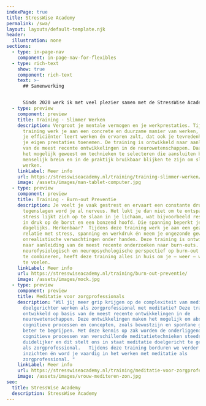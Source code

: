```yaml
---
indexPage: true
title: StressWise Academy
permalink: /swa/
layout: layouts/default-template.njk
header:
  illustration: none
sections:
  - type: in-page-nav
    component: in-page-nav-for-flexibles
  - type: rich-text
    show: true
    component: rich-text
    text: >-
      ## Samenwerking


      Sinds 2020 werk ik met veel plezier samen met de StressWise Academy. Ik geef regelmatig lessen binnen de tweejarige ACT-therapeutenopleiding over de werking van het menselijk brein tijdens meditatie-oefeningen en andere interventies. Daarnaast bied ik recent verschillende drie-daagse trainingen aan, namelijk Slimmer Werken, Burn-out Preventie én Meditatie voor zorgprofessionals.
  - type: preview
    component: preview
    title: Training - Slimmer Werken
    description: Vergroot je mentale vermogen en je werkprestaties. Tijdens deze
      training werk je aan een concrete en duurzame manier van werken, waardoor
      je efficiënter leert werken én ervaren zult, dat ook je tevredenheid over
      je eigen prestaties toenemen. De training is ontwikkeld naar aanleiding
      van de meest recente ontwikkelingen in de neurowetenschappen. Daardoor is
      het mogelijk geweest om technieken te selecteren die aansluiten bij het
      menselijk brein en in de praktijk bruikbaar blijken te zijn om slimmer te
      werken.
    linkLabel: Meer info
    url: https://stresswiseacademy.nl/training/training-slimmer-werken/
    image: /assets/images/man-tablet-computer.jpg
  - type: preview
    component: preview
    title: Training - Burn-out Preventie
    description: Je voelt je vaak gestrest en ervaart een constante druk. Bij kleine
      tegenslagen word je al nerveus. Het lukt je dan niet om te ontspannen. De
      stress lijkt zich op te slaan in je lichaam, wat bijvoorbeeld resulteert
      in druk op de borst en een bonzend hoofd. Die spanning beperkt je
      dagelijks. Herkenbaar?  Tijdens deze training werk je aan een gezonde
      relatie met stress, spanning en werkdruk én neem je ongezonde gewoontes en
      onrealistische verwachtingen onder handen. Deze training is ontwikkeld
      naar aanleiding van de meest recente onderzoeken naar burn-outs. Door een
      neurofysiologisch en neuropsychologische perspectief op burn-out en stress
      te combineren, heeft deze training alles in huis om je – weer – weerbaar
      te voelen.
    linkLabel: Meer info
    url: https://stresswiseacademy.nl/training/burn-out-preventie/
    image: /assets/images/mock.jpg
  - type: preview
    component: preview
    title: Meditatie voor zorgprofessionals
    description: "Wil jij meer grip krijgen op de complexiteit van meditatie en
      doelgerichter werken als zorgprofessional met meditatie? Deze training is
      ontwikkeld op basis van de meest recente ontwikkelingen in de
      neurowetenschappen. Deze ontwikkelingen maken het mogelijk om abstracte
      cognitieve processen en concepten, zoals bewustzijn en spontane gedachten,
      beter te begrijpen. Met deze kennis op zak worden de onderliggende
      cognitieve processen van verschillende meditatietechnieken steeds
      duidelijker en dit stelt ons in staat meditatie doelgericht te gebruiken
      als zorgprofessional.   Tijdens deze training borduren we verder op deze
      inzichten én word je vaardig in het werken met meditatie als
      zorgprofessional. "
    linkLabel: Meer info
    url: https://stresswiseacademy.nl/training/meditatie-voor-zorgprofessionals/
    image: /assets/images/vrouw-mediteren-zon.jpg
seo:
  title: StressWise Academy
  description: StressWise Academy
---
```

